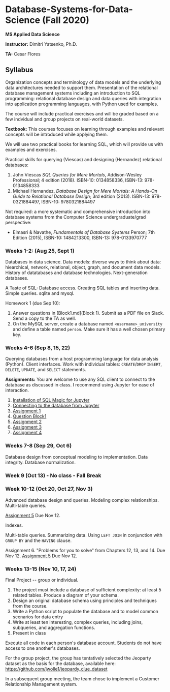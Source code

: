# Database-Systems-for-Data-Science (Fall 2020)
**MS Applied Data Science**

**Instructor:** Dimitri Yatsenko, Ph.D.

**TA:** Cesar Flores

## Syllabus

Organization concepts and terminology of data models and the underlying data architectures needed to support them. 
Presentation of the relational database management systems including an introduction to SQL programming: relational database design and data queries with integration into application programming languages, with Python used for examples. 

The course will include practical exercises and will be graded based on a few indvidual and group projects on real-world datasets.


**Textbook:** 
This courses focuses on learning through examples and relevant concepts will be introduced while applying them. 

We will use two practical books for learning SQL, which will provide us with examples and exercises.

Practical skills for querying (Viescas) and designing (Hernandez) relational databases: 

1. John Viescas *SQL Queries for Mere Mortals*, Addison-Wesley Professional; 4 edition (2018). ISBN-10: 0134858336, ISBN-13: 978-0134858333
2. Michael Hernandez, *Database Design for Mere Mortals: A Hands-On Guide to Relational Database Design*; 3rd edition (2013). ISBN-13: 978-0321884497, ISBN-10: 9780321884497

Not required: a more systematic and comprehensive introduction into database systems from the Computer Science undergraduate/grad perspective: 
*   Elmasri & Navathe, *Fundamentals of Database Systems* Person; 7th Edition (2015), ISBN-10: 1484213300, ISBN-13: 978-0133970777



### Weeks 1-2: (Aug 25, Sept 1)
Databases in data science. Data models: diverse ways to think about data: hiearchical, network, relational, object, graph, and document data models.
History of datatabases and database technologies. Next-generation databases.

A Taste of SQL: Database access. Creating SQL tables and inserting data. Simple queries. sqlite and mysql.

Homework 1 (due Sep 10): 
1. Answer questions in [Block1.md](Block 1). Submit as a PDF file on Slack. Send a copy to the TA as well. 
2. On the MySQL server, create a database named `<username>_university` and define a table named `person`. Make sure it has a well chosen primary key. 



### Weeks 4-6 (Sep 8, 15, 22)
Querying databases from a host programming language for data analysis (Python).
Client interfaces.  Work with individual tables: `CREATE`/`DROP` `INSERT`, `DELETE`, `UPDATE`, and `SELECT` statements.

**Assignments:**
You are welcome to use any SQL client to connect to the database as discussed in class. I recommend using Jupyter for ease of interaction.

1. [Installation of SQL Magic for Jupyter](https://nbviewer.jupyter.org/github/msds-5315/Database-Systems-for-Data-Science/blob/master/notebooks/Install-SQL-Magic.ipynb)
2. [Connecting to the database from Jupyter](https://nbviewer.jupyter.org/github/msds-5315/Database-Systems-for-Data-Science/blob/master/notebooks/Connect-SQL.ipynb)
3. [Assignment 1](https://nbviewer.jupyter.org/github/msds-5315/Database-Systems-for-Data-Science/blob/master/notebooks/Assign-01.ipynb)
4. [Question Block1](Block1.md)
5. [Assignment 2](Assign2.md)
6. [Assignment 3](https://nbviewer.jupyter.org/github/msds-5315/Database-Systems-for-Data-Science/blob/master/notebooks/Assign-03.ipynb)
7. [Assignment 4](https://nbviewer.jupyter.org/github/msds-5315/Database-Systems-for-Data-Science/blob/master/notebooks/Assign-04.ipynb)


### Weeks 7-8 (Sep 29, Oct 6)
Database design from conceptual modeling to implementation.
Data integrity. Database normalization.

### Week 9 (Oct 13) - No class - Fall Break

### Week 10-12 (Oct 20, Oct 27, Nov 3) 
Advanced database design and queries. Modeling complex relationships. Multi-table queries.

[Assignment 5](https://nbviewer.jupyter.org/github/msds-5315/Database-Systems-for-Data-Science/blob/master/notebooks/Assign-05.ipynb)
Due Nov 12.

Indexes. 

Multi-table queries. Summarizing data. Using `LEFT JOIN` in conjunction  with `GROUP BY` and  the `HAVING` clause.

Assignment 6. "Problems for you to solve" from Chapters 12, 13, and 14. Due Nov 12.
[Assignment 5](https://nbviewer.jupyter.org/github/msds-5315/Database-Systems-for-Data-Science/blob/master/notebooks/Assign-06.ipynb)
Due Nov 12.




### Weeks 13-15 (Nov 10, 17, 24)

Final Project -- group or individual.

1. The project must include a database of sufficient complexity: at least 5 related tables. Produce a diagram of your schema.
2. Design an original database schema using principles and techniques from the course.
3. Write a Python script to populate the database and to model common scenarios for data entry
4. Write at least ten interesting, complex queries, including joins, subqueries, and aggregation functions.
5. Present in class

Execute all code in each person's database account. Students do not have access to one another's databases. 


For the group project, the group has tentatively selected the Jeoparty dataset as the basis for the database, available here: https://github.com/jwolle1/jeopardy_clue_dataset

In a subsequent group meeting, the team chose to implement a Customer Relationship Management system. 



